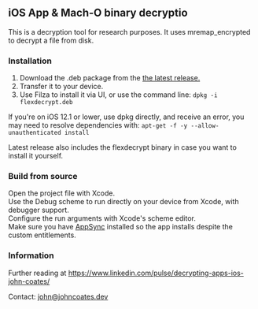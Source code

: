 ## iOS App & Mach-O binary decryptio
This is a decryption tool for research purposes. It uses mremap_encrypted to decrypt a file from disk.  

### Installation  
1. Download the .deb package from the [the latest release.](https://github.com/JohnCoates/flexdecrypt/releases/latest)
2. Transfer it to your device.
3. Use Filza to install it via UI, or use the command line: `dpkg -i flexdecrypt.deb`

If you're on iOS 12.1 or lower, use dpkg directly, and receive an error, you may need to resolve dependencies with: `apt-get -f -y --allow-unauthenticated install`

Latest release also includes the flexdecrypt binary in case you want to install it yourself.

### Build from source
Open the project file with Xcode.  
Use the Debug scheme to run directly on your device from Xcode, with debugger support.  
Configure the run arguments with Xcode's scheme editor.  
Make sure you have [AppSync](https://cydia.akemi.ai/) installed so the app installs despite the custom entitlements.


### Information

Further reading at https://www.linkedin.com/pulse/decrypting-apps-ios-john-coates/

Contact: john@johncoates.dev
